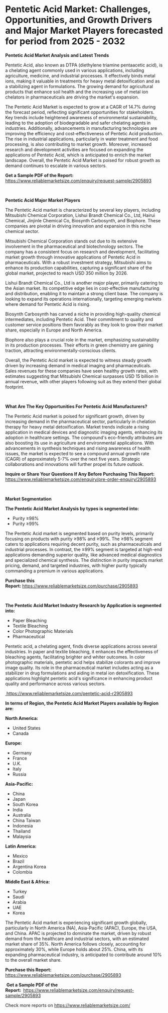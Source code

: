 <p><h1>Pentetic Acid Market: Challenges, Opportunities, and Growth Drivers and Major Market Players forecasted for period from 2025 - 2032</h1></p><p><strong>Pentetic Acid Market Analysis and Latest Trends</strong></p>
<p><p>Pentetic Acid, also known as DTPA (diethylene triamine pentaacetic acid), is a chelating agent commonly used in various applications, including agriculture, medicine, and industrial processes. It effectively binds metal ions, making it valuable in treatments for heavy metal detoxification and as a stabilizing agent in formulations. The growing demand for agricultural products that enhance soil health and the increasing use of metal ion chelators in pharmaceuticals are driving the market's expansion.</p><p>The Pentetic Acid Market is expected to grow at a CAGR of 14.7% during the forecast period, reflecting significant opportunities for stakeholders. Key trends include heightened awareness of environmental sustainability, leading to the adoption of biodegradable and safer chelating agents in industries. Additionally, advancements in manufacturing technologies are improving the efficiency and cost-effectiveness of Pentetic Acid production. The rise in industrial applications, particularly in water treatment and food processing, is also contributing to market growth. Moreover, increased research and development activities are focused on expanding the applications of Pentetic Acid, which is anticipated to enrich the market landscape. Overall, the Pentetic Acid Market is poised for robust growth as demand continues to escalate in various sectors.</p></p>
<p><strong>Get a Sample PDF of the Report:&nbsp;</strong> <a href="https://www.reliablemarketsize.com/enquiry/request-sample/2905893?utm_campaign=3386&utm_medium=2&utm_source=Github&utm_content=ia&utm_term=12032025&utm_id=pentetic-acid">https://www.reliablemarketsize.com/enquiry/request-sample/2905893</a></p>
<p>&nbsp;</p>
<p><strong>Pentetic Acid Major Market Players</strong></p>
<p><p>The Pentetic Acid market is characterized by several key players, including Mitsubishi Chemical Corporation, Lishui Brandt Chemical Co., Ltd, Hairui Chemical, Jinjinle Chemical Co, Biosynth Carbosynth, and Biophore. These companies are pivotal in driving innovation and expansion in this niche chemical sector.</p><p>Mitsubishi Chemical Corporation stands out due to its extensive involvement in the pharmaceutical and biotechnology sectors. The company has a consistent focus on research and development, facilitating market growth through innovative applications of Pentetic Acid in pharmaceuticals. With a robust investment strategy, Mitsubishi aims to enhance its production capabilities, capturing a significant share of the global market, projected to reach USD 350 million by 2026.</p><p>Lishui Brandt Chemical Co., Ltd is another major player, primarily catering to the Asian market. Its competitive edge lies in cost-effective manufacturing and distribution, enabling it to maintain a strong client base. The company is looking to expand its operations internationally, targeting emerging markets where demand for Pentetic Acid is rising.</p><p>Biosynth Carbosynth has carved a niche in providing high-quality chemical intermediates, including Pentetic Acid. Their commitment to quality and customer service positions them favorably as they look to grow their market share, especially in Europe and North America.</p><p>Biophore also plays a crucial role in the market, emphasizing sustainability in its production processes. Their efforts in green chemistry are gaining traction, attracting environmentally-conscious clients.</p><p>Overall, the Pentetic Acid market is expected to witness steady growth driven by increasing demand in medical imaging and pharmaceuticals. Sales revenues for these companies have seen healthy growth rates, with estimates suggesting that Mitsubishi Chemical surpasses USD 15 billion in annual revenue, with other players following suit as they extend their global footprint.</p></p>
<p>&nbsp;</p>
<p><strong>What Are The Key Opportunities For Pentetic Acid Manufacturers?</strong></p>
<p><p>The Pentetic Acid market is poised for significant growth, driven by increasing demand in the pharmaceutical sector, particularly in chelation therapy for heavy metal detoxification. Market trends indicate a rising application in medical devices and diagnostic imaging agents, enhancing its adoption in healthcare settings. The compound's eco-friendly attributes are also boosting its use in agriculture and environmental applications. With advancements in synthesis techniques and rising awareness of health issues, the market is expected to see a compound annual growth rate (CAGR) of approximately 5-7% over the next five years. Strategic collaborations and innovations will further propel its future outlook.</p></p>
<p><strong>Inquire or Share Your Questions If Any Before Purchasing This Report:</strong> <a href="https://www.reliablemarketsize.com/enquiry/pre-order-enquiry/2905893?utm_campaign=3386&utm_medium=2&utm_source=Github&utm_content=ia&utm_term=12032025&utm_id=pentetic-acid">https://www.reliablemarketsize.com/enquiry/pre-order-enquiry/2905893</a></p>
<p>&nbsp;</p>
<p><strong>Market Segmentation</strong></p>
<p><strong>The Pentetic Acid Market Analysis by types is segmented into:</strong></p>
<p><ul><li>Purity ≥98%</li><li>Purity ≥99%</li></ul></p>
<p><p>The Pentetic Acid market is segmented based on purity levels, primarily focusing on products with purity ≥98% and ≥99%. The ≥98% segment caters to applications requiring decent purity, such as pharmaceuticals and industrial processes. In contrast, the ≥99% segment is targeted at high-end applications demanding superior quality, like advanced medical diagnostics and specialized chemical synthesis. The distinction in purity impacts market pricing, demand, and targeted industries, with higher purity typically commanding a premium in various applications.</p></p>
<p><strong>Purchase this Report:&nbsp;</strong><a href="https://www.reliablemarketsize.com/purchase/2905893?utm_campaign=3386&utm_medium=2&utm_source=Github&utm_content=ia&utm_term=12032025&utm_id=pentetic-acid">https://www.reliablemarketsize.com/purchase/2905893</a></p>
<p>&nbsp;</p>
<p><strong>The Pentetic Acid Market Industry Research by Application is segmented into:</strong></p>
<p><ul><li>Paper Bleaching</li><li>Textile Bleaching</li><li>Color Photographic Materials</li><li>Pharmaceutical</li></ul></p>
<p><p>Pentetic acid, a chelating agent, finds diverse applications across several industries. In paper and textile bleaching, it enhances the effectiveness of bleaching agents, facilitating brighter and whiter outcomes. In color photographic materials, pentetic acid helps stabilize colorants and improve image quality. Its role in the pharmaceutical market includes acting as a stabilizer in drug formulations and aiding in metal ion detoxification. These applications highlight pentetic acid's significance in enhancing product quality and performance across various sectors.</p></p>
<p><a href="https://www.reliablemarketsize.com/pentetic-acid-r2905893?utm_campaign=3386&utm_medium=2&utm_source=Github&utm_content=ia&utm_term=12032025&utm_id=pentetic-acid">&nbsp;https://www.reliablemarketsize.com/pentetic-acid-r2905893</a></p>
<p><strong>In terms of Region, the Pentetic Acid Market Players available by Region are:</strong></p>
<p>
    <p> <strong> North America: </strong>
        <ul>
            <li>United States</li>
            <li>Canada</li>
        </ul>
        </p> 
    <p> <strong> Europe: </strong>
        <ul>
            <li>Germany</li>
            <li>France</li>
            <li>U.K.</li>
            <li>Italy</li>
            <li>Russia</li>
        </ul>
        </p> 
    <p> <strong> Asia-Pacific: </strong>
        <ul>
            <li>China</li>
            <li>Japan</li>
            <li>South Korea</li>
            <li>India</li>
            <li>Australia</li>
            <li>China Taiwan</li>
            <li>Indonesia</li>
            <li>Thailand</li>
            <li>Malaysia</li>
        </ul>
        </p> 
    <p> <strong> Latin America: </strong>
        <ul>
            <li>Mexico</li>
            <li>Brazil</li>
            <li>Argentina Korea</li>
            <li>Colombia</li>
        </ul>
        </p> 
    <p> <strong> Middle East & Africa: </strong>
        <ul>
            <li>Turkey</li>
            <li>Saudi</li>
            <li>Arabia</li>
            <li>UAE</li>
            <li>Korea</li>
        </ul>
    </p>
    </p>
<p><p>The Pentetic Acid market is experiencing significant growth globally, particularly in North America (NA), Asia-Pacific (APAC), Europe, the USA, and China. APAC is projected to dominate the market, driven by robust demand from the healthcare and industrial sectors, with an estimated market share of 35%. North America follows closely, accounting for approximately 30%, while Europe holds about 25%. China, with its expanding pharmaceutical industry, is anticipated to contribute around 10% to the overall market share.</p></p>
<p><strong>Purchase this Report: </strong><a href="https://www.reliablemarketsize.com/purchase/2905893?utm_campaign=3386&utm_medium=2&utm_source=Github&utm_content=ia&utm_term=12032025&utm_id=pentetic-acid">https://www.reliablemarketsize.com/purchase/2905893</a></p>
<p>&nbsp;<strong>Get a Sample PDF of the Report:&nbsp;&nbsp;</strong><a href="https://www.reliablemarketsize.com/enquiry/request-sample/2905893?utm_campaign=3386&utm_medium=2&utm_source=Github&utm_content=ia&utm_term=12032025&utm_id=pentetic-acid">https://www.reliablemarketsize.com/enquiry/request-sample/2905893</a></p>
<p><strong></strong></p>
<p>Check more reports on <a href="https://www.reliablemarketsize.com/?utm_campaign=3386&utm_medium=2&utm_source=Github&utm_content=ia&utm_term=12032025&utm_id=pentetic-acid">https://www.reliablemarketsize.com/</a></p>